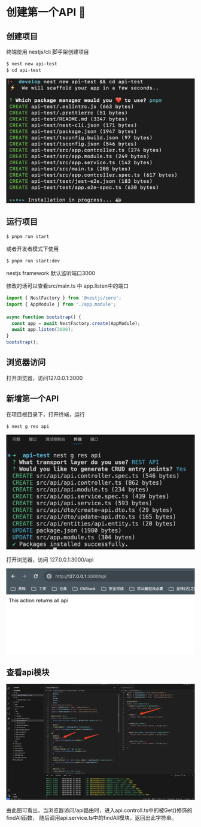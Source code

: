 # 创建第一个API 🤩

## 创建项目

终端使用 nestjs/cli 脚手架创建项目
```bash
$ nest new api-test
$ cd api-test
```
![alt text](images/first-api/init-project.png)

## 运行项目
```bash
$ pnpm run start
```
或者开发者模式下使用
```bash
$ pnpm run start:dev
```
nestjs framework 默认监听端口3000

修改的话可以查看src/main.ts 中 app.listen中的端口

```typescript
import { NestFactory } from '@nestjs/core';
import { AppModule } from './app.module';

async function bootstrap() {
  const app = await NestFactory.create(AppModule);
  await app.listen(3000);
}
bootstrap();

```
## 浏览器访问
打开浏览器，访问127.0.0.1:3000
## 新增第一个API
在项目根目录下，打开终端，运行
```bash
$ nest g res api
```
![alt text](images/first-api/init-api.png)

打开浏览器，访问 127.0.0.1:3000/api

![alt text](images/first-api/init-run-api.png)

## 查看api模块
![alt text](images/first-api/cat-api-module.png)

由此图可看出，当浏览器访问/api路由时，进入api.controll.ts中的被Get()修饰的findAll函数， 随后调用api.service.ts中的findAll模块，返回出此字符串。



 
